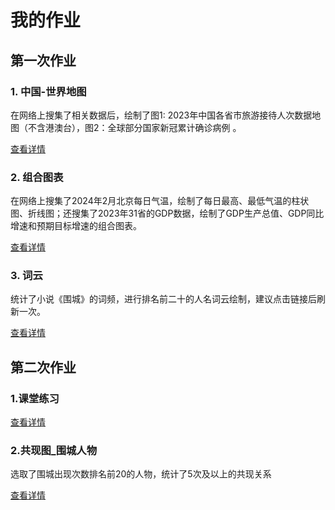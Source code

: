 # 我的作业  
## 第一次作业
### 1. 中国-世界地图  
  
在网络上搜集了相关数据后，绘制了图1: 2023年中国各省市旅游接待人次数据地图（不含港澳台），图2：全球部分国家新冠累计确诊病例 。  
  
[查看详情](https://rockchifeet.github.io/%E4%B8%AD%E5%9B%BD-%E4%B8%96%E7%95%8C.html)  
  
### 2. 组合图表 
  
在网络上搜集了2024年2月北京每日气温，绘制了每日最高、最低气温的柱状图、折线图；还搜集了2023年31省的GDP数据，绘制了GDP生产总值、GDP同比增速和预期目标增速的组合图表。  
  
[查看详情](https://rockchifeet.github.io/%E7%BB%84%E5%90%88%E5%9B%BE%E8%A1%A8.html)
  
### 3. 词云  
  
统计了小说《围城》的词频，进行排名前二十的人名词云绘制，建议点击链接后刷新一次。
  
[查看详情](https://rockchifeet.github.io/%E8%AF%8D%E4%BA%91.html)

## 第二次作业
### 1.课堂练习

[查看详情](https://rockchifeet.github.io/%E8%AF%BE%E5%A0%82%E7%BB%83%E4%B9%A0_sougou)

### 2.共现图_围城人物

选取了围城出现次数排名前20的人物，统计了5次及以上的共现关系

[查看详情](https://rockchifeet.github.io/%E5%85%B3%E7%B3%BB%E5%9B%BE-%E5%9B%B4%E5%9F%8E%E4%BA%BA%E7%89%A9)

